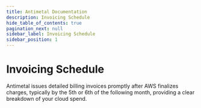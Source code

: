 ```yaml
---
title: Antimetal Documentation
description: Invoicing Schedule
hide_table_of_contents: true
pagination_next: null
sidebar_label: Invoicing Schedule
sidebar_position: 1
---
```


# Invoicing Schedule

Antimetal issues detailed billing invoices promptly after AWS finalizes charges, typically by the 5th or 6th of the following month, providing a clear breakdown of your cloud spend.
